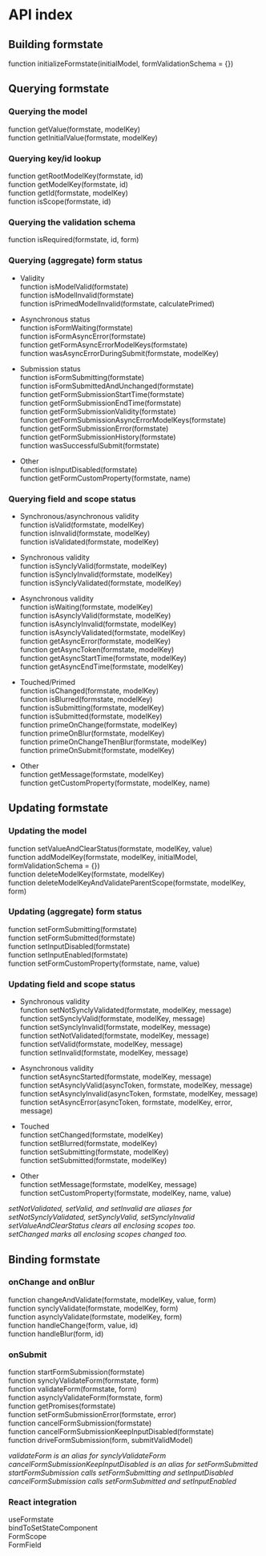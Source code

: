 # API index

## Building formstate

function initializeFormstate(initialModel, formValidationSchema = {})  


## Querying formstate

### Querying the model

function getValue(formstate, modelKey)  
function getInitialValue(formstate, modelKey)  

### Querying key/id lookup

function getRootModelKey(formstate, id)  
function getModelKey(formstate, id)  
function getId(formstate, modelKey)  
function isScope(formstate, id)  

### Querying the validation schema

function isRequired(formstate, id, form)  

### Querying (aggregate) form status

- Validity  
function isModelValid(formstate)  
function isModelInvalid(formstate)  
function isPrimedModelInvalid(formstate, calculatePrimed)  

- Asynchronous status  
function isFormWaiting(formstate)  
function isFormAsyncError(formstate)  
function getFormAsyncErrorModelKeys(formstate)  
function wasAsyncErrorDuringSubmit(formstate, modelKey)  

- Submission status  
function isFormSubmitting(formstate)  
function isFormSubmittedAndUnchanged(formstate)  
function getFormSubmissionStartTime(formstate)  
function getFormSubmissionEndTime(formstate)  
function getFormSubmissionValidity(formstate)  
function getFormSubmissionAsyncErrorModelKeys(formstate)  
function getFormSubmissionError(formstate)  
function getFormSubmissionHistory(formstate)  
function wasSuccessfulSubmit(formstate)  

- Other  
function isInputDisabled(formstate)  
function getFormCustomProperty(formstate, name)  

### Querying field and scope status

- Synchronous/asynchronous validity  
function isValid(formstate, modelKey)  
function isInvalid(formstate, modelKey)  
function isValidated(formstate, modelKey)  

- Synchronous validity  
function isSynclyValid(formstate, modelKey)  
function isSynclyInvalid(formstate, modelKey)  
function isSynclyValidated(formstate, modelKey)  

- Asynchronous validity  
function isWaiting(formstate, modelKey)  
function isAsynclyValid(formstate, modelKey)  
function isAsynclyInvalid(formstate, modelKey)  
function isAsynclyValidated(formstate, modelKey)  
function getAsyncError(formstate, modelKey)  
function getAsyncToken(formstate, modelKey)  
function getAsyncStartTime(formstate, modelKey)  
function getAsyncEndTime(formstate, modelKey)  

- Touched/Primed  
function isChanged(formstate, modelKey)  
function isBlurred(formstate, modelKey)  
function isSubmitting(formstate, modelKey)  
function isSubmitted(formstate, modelKey)  
function primeOnChange(formstate, modelKey)  
function primeOnBlur(formstate, modelKey)  
function primeOnChangeThenBlur(formstate, modelKey)  
function primeOnSubmit(formstate, modelKey)  

- Other  
function getMessage(formstate, modelKey)  
function getCustomProperty(formstate, modelKey, name)  




## Updating formstate

### Updating the model

function setValueAndClearStatus(formstate, modelKey, value)  
function addModelKey(formstate, modelKey, initialModel, formValidationSchema = {})  
function deleteModelKey(formstate, modelKey)  
function deleteModelKeyAndValidateParentScope(formstate, modelKey, form)  

### Updating (aggregate) form status

function setFormSubmitting(formstate)  
function setFormSubmitted(formstate)  
function setInputDisabled(formstate)  
function setInputEnabled(formstate)  
function setFormCustomProperty(formstate, name, value)  

### Updating field and scope status

- Synchronous validity  
function setNotSynclyValidated(formstate, modelKey, message)  
function setSynclyValid(formstate, modelKey, message)  
function setSynclyInvalid(formstate, modelKey, message)  
function setNotValidated(formstate, modelKey, message)  
function setValid(formstate, modelKey, message)  
function setInvalid(formstate, modelKey, message)  

- Asynchronous validity  
function setAsyncStarted(formstate, modelKey, message)  
function setAsynclyValid(asyncToken, formstate, modelKey, message)  
function setAsynclyInvalid(asyncToken, formstate, modelKey, message)  
function setAsyncError(asyncToken, formstate, modelKey, error, message)  

- Touched  
function setChanged(formstate, modelKey)  
function setBlurred(formstate, modelKey)  
function setSubmitting(formstate, modelKey)  
function setSubmitted(formstate, modelKey)  

- Other  
function setMessage(formstate, modelKey, message)  
function setCustomProperty(formstate, modelKey, name, value)  

*setNotValidated, setValid, and setInvalid are aliases for setNotSynclyValidated, setSynclyValid, setSynclyInvalid*  
*setValueAndClearStatus clears all enclosing scopes too.*  
*setChanged marks all enclosing scopes changed too.*  


## Binding formstate

### onChange and onBlur

function changeAndValidate(formstate, modelKey, value, form)  
function synclyValidate(formstate, modelKey, form)  
function asynclyValidate(formstate, modelKey, form)  
function handleChange(form, value, id)  
function handleBlur(form, id)  

### onSubmit

function startFormSubmission(formstate)  
function synclyValidateForm(formstate, form)  
function validateForm(formstate, form)  
function asynclyValidateForm(formstate, form)  
function getPromises(formstate)  
function setFormSubmissionError(formstate, error)  
function cancelFormSubmission(formstate)  
function cancelFormSubmissionKeepInputDisabled(formstate)  
function driveFormSubmission(form, submitValidModel)  

*validateForm is an alias for synclyValidateForm*  
*cancelFormSubmissionKeepInputDisabled is an alias for setFormSubmitted*  
*startFormSubmission calls setFormSubmitting and setInputDisabled*  
*cancelFormSubmission calls setFormSubmitted and setInputEnabled*  

### React integration

useFormstate  
bindToSetStateComponent  
FormScope  
FormField  
